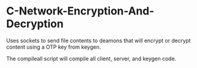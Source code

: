 # C-Network-Encryption-And-Decryption
Uses sockets to send file contents to deamons that will encrypt or decrypt content using a OTP key from keygen.

The compileall script will compile all client, server, and keygen code.

